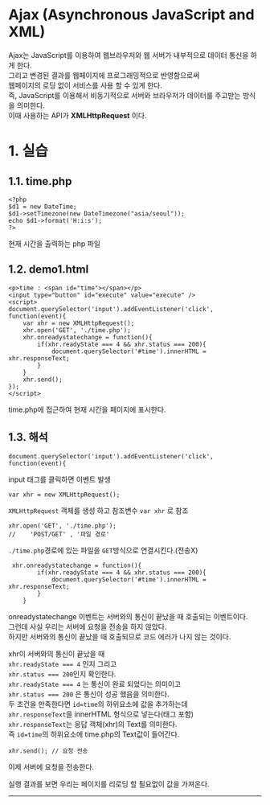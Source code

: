 Ajax (Asynchronous JavaScript and XML)
=======================
Ajax는 JavaScript를 이용하여 웹브라우저와 웹 서버가 내부적으로 데이터 통신을 하게 한다.  
그리고 변경된 결과를 웹페이지에 프로그래밍적으로 반영함으로써   
웹페이지의 로딩 없이 서비스를 사용 할 수 있게 한다.  
즉, JavaScript를 이용해서 비동기적으로 서버와 브라우저가 데이터를 주고받는 방식을 의미한다.  
이때 사용하는 API가 **XMLHttpRequest** 이다.

# 1. 실습
## 1.1. time.php
```
<?php
$d1 = new DateTime;
$d1->setTimezone(new DateTimezone("asia/seoul"));
echo $d1->format('H:i:s');
?>
```
현재 시간을 출력하는 php 파일
## 1.2. demo1.html
```
<p>time : <span id="time"></span></p>
<input type="button" id="execute" value="execute" />
<script>
document.querySelector('input').addEventListener('click', function(event){
    var xhr = new XMLHttpRequest();
    xhr.open('GET', './time.php');
    xhr.onreadystatechange = function(){
        if(xhr.readyState === 4 && xhr.status === 200){
            document.querySelector('#time').innerHTML = xhr.responseText;
        }
    }
    xhr.send(); 
}); 
</script> 
```
time.php에 접근하여 현재 시간을 페이지에 표시한다.
## 1.3. 해석
```
document.querySelector('input').addEventListener('click', function(event){
```
input 태그를 클릭하면 이벤트 발생

```
var xhr = new XMLHttpRequest();
```
```XMLHttpRequest``` 객체를 생성 하고 참조변수 ```var xhr``` 로 참조 
```
xhr.open('GET', './time.php');
//    'POST/GET' , '파일 경로'
```
```./time.php```경로에 있는 파일을 ```GET```방식으로 연결시킨다.(전송X)
```
 xhr.onreadystatechange = function(){
        if(xhr.readyState === 4 && xhr.status === 200){
            document.querySelector('#time').innerHTML = xhr.responseText;
        }
    }
```
onreadystatechange 이벤트는 서버와의 통신이 끝났을 때 호출되는 이벤트이다.   
그런데 사실 우리는 서버에 요청을 전송을 하지 않았다.  
하지만 서버와의 통신이 끝났을 때 호출되므로 코드 에러가 나지 않는 것이다. 
  
xhr이 서버와의 통신이 끝났을 때    
```xhr.readyState === 4``` 인지 그리고  
```xhr.status === 200```인지 확인한다.  
```xhr.readyState === 4``` 는 통신이 완료 되었다는 의미이고    
```xhr.status === 200``` 은 통신이 성공 했음을 의미한다.  
두 조건을 만족한다면 ```id=time```의 하위요소에 값을 추가하는데    
```xhr.responseText```을 innerHTML 형식으로 넣는다(태그 포함)  
```xhr.responseText```는 응답 객체(xhr)의 Text를 의미한다.    
즉 ```id=time```의 하위요소에 time.php의 Text값이 들어간다.  

```
xhr.send(); // 요청 전송
```
이제 서버에 요청을 전송한다.  
  
실행 결과를 보면 우리는 페이지를 리로딩 할 필요없이 값을 가져온다.
***
